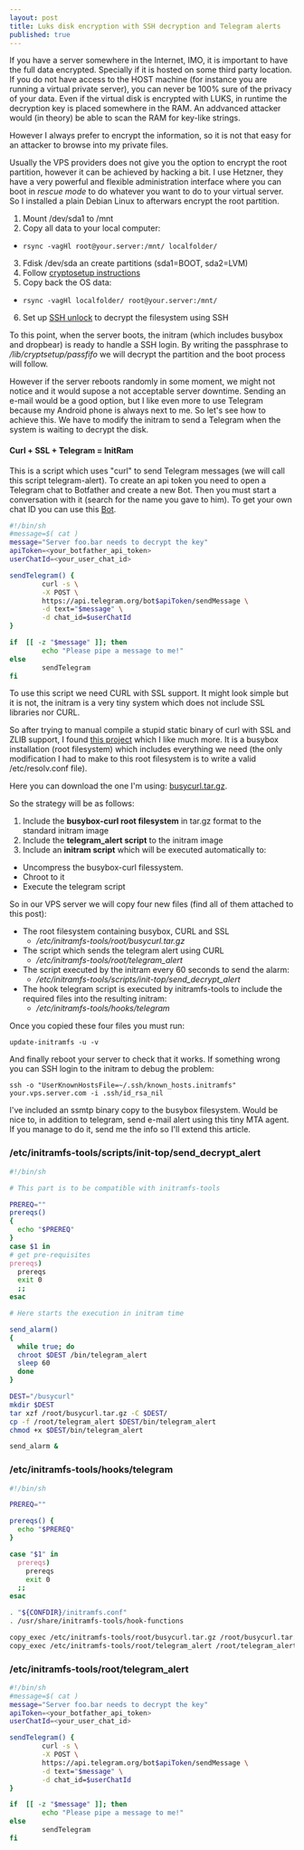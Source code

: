 ```yaml
---
layout: post
title: Luks disk encryption with SSH decryption and Telegram alerts
published: true
---
```


If you have a server somewhere in the Internet, IMO, it is important to have the full data encrypted.
Specially if it is hosted on some third party location.
If you do not have access to the HOST machine (for instance you are running a virtual private server), you can never be 100%
sure of the privacy of your data. Even if the virtual disk is encrypted with LUKS, in runtime the decryption key is
placed somewhere in the RAM. An addvanced attacker would (in theory) be able to scan the RAM for key-like strings.


However I always prefer to encrypt the information, so it is not that easy for an attacker to browse into my private files.


Usually the VPS providers does not give you the option to encrypt the root partition, however it can be achieved by hacking a bit.
I use Hetzner, they have a very powerful and flexible administration interface where you can boot in *rescue mode* to 
do whatever you want to do to your virtual server. So I installed a plain Debian Linux to afterwars encrypt the root partition.


1. Mount /dev/sda1 to /mnt
2. Copy all data to your local computer: 
  * `rsync -vagHl root@your.server:/mnt/ localfolder/`
3. Fdisk /dev/sda an create partitions (sda1=BOOT, sda2=LVM)
4. Follow [cryptosetup instructions](https://debian-administration.org/article/469/How_to_set_up_an_encrypted_filesystem_in_several_easy_steps)
5. Copy back the OS data: 
  * `rsync -vagHl localfolder/ root@your.server:/mnt/`
6. Set up [SSH unlock](http://blog.neutrino.es/es/2011/unlocking-a-luks-encrypted-root-partition-remotely-via-ssh/) to decrypt the filesystem using SSH

To this point, when the server boots, the initram (which includes busybox and dropbear) is ready to handle a SSH login.
By writing the passphrase to */lib/cryptsetup/passfifo* we will decrypt the partition and the boot process will follow.

However if the server reboots randomly in some moment, we might not notice and it would supose a not acceptable server downtime.
Sending an e-mail would be a good option, but I like even more to use Telegram because my Android phone is always next to me.
So let's see how to achieve this. We have to modify the initram to send a Telegram when the system is waiting to decrypt the disk.

#### Curl + SSL + Telegram = InitRam

This is a script which uses "curl" to send Telegram messages (we will call this script telegram-alert).
To create an api token you need to open a Telegram chat to Botfather and create a new Bot. Then you must start a conversation with it (search for the name you gave to him).
To get your own chat ID you can use this [Bot](https://telegram.me/get_id_bot).

```bash
#!/bin/sh
#message=$( cat )
message="Server foo.bar needs to decrypt the key"
apiToken=<your_botfather_api_token>
userChatId=<your_user_chat_id>

sendTelegram() {
        curl -s \
        -X POST \
        https://api.telegram.org/bot$apiToken/sendMessage \
        -d text="$message" \
        -d chat_id=$userChatId
}

if  [[ -z "$message" ]]; then
        echo "Please pipe a message to me!"
else
        sendTelegram
fi
```

To use this script we need CURL with SSL support. It might look simple but it is not, the initram is a very tiny system which does not include SSL libraries nor CURL.

So after trying to manual compile a stupid static binary of curl with SSL and ZLIB support, I found [this project](https://github.com/odise/busybox-curl) which I like much more.
It is a busybox installation (root filesystem) which includes everything we need (the only modification I had to make to this root filesystem is to write a valid /etc/resolv.conf file). 

Here you can download the one I'm using: [busycurl.tar.gz](https://github.com/p4u/p4u.github.io/raw/master/files/busycurl.tar.gz).

So the strategy will be as follows:

1. Include the **busybox-curl root filesystem** in tar.gz format to the standard initram image
2. Include the **telegram_alert script** to the initram image
3. Include an **initram script** which will be executed automatically to:
  * Uncompress the busybox-curl filessystem.
  * Chroot to it
  * Execute the telegram script
 
So in our VPS server we will copy four new files (find all of them attached to this post):

* The root filesystem containing busybox, CURL and SSL 
  * */etc/initramfs-tools/root/busycurl.tar.gz*
* The script which sends the telegram alert using CURL
  * */etc/initramfs-tools/root/telegram_alert*
* The script executed by the initram every 60 seconds to send the alarm:
  * */etc/initramfs-tools/scripts/init-top/send_decrypt_alert*
* The hook telegram script is executed by initramfs-tools to include the required files into the resulting initram:
  * */etc/initramfs-tools/hooks/telegram*

Once you copied these four files you must run:

`update-initramfs -u -v`

And finally reboot your server to check that it works. If something wrong you can SSH login to the initram to debug the problem:

`ssh -o "UserKnownHostsFile=~/.ssh/known_hosts.initramfs" your.vps.server.com -i .ssh/id_rsa_nil`

I've included an ssmtp binary copy to the busybox filesystem. Would be nice to, in addition to telegram, send e-mail alert using this tiny MTA agent.
If you manage to do it, send me the info so I'll extend this article.

### /etc/initramfs-tools/scripts/init-top/send_decrypt_alert

```bash
#!/bin/sh

# This part is to be compatible with initramfs-tools

PREREQ=""
prereqs()
{
  echo "$PREREQ"
}
case $1 in
# get pre-requisites
prereqs)
  prereqs
  exit 0
  ;;
esac

# Here starts the execution in initram time

send_alarm()
{
  while true; do
  chroot $DEST /bin/telegram_alert
  sleep 60
  done
}

DEST="/busycurl"
mkdir $DEST
tar xzf /root/busycurl.tar.gz -C $DEST/
cp -f /root/telegram_alert $DEST/bin/telegram_alert
chmod +x $DEST/bin/telegram_alert

send_alarm &
```

### /etc/initramfs-tools/hooks/telegram

```bash
#!/bin/sh

PREREQ=""

prereqs() {
  echo "$PREREQ"
}

case "$1" in
  prereqs)
    prereqs
    exit 0
  ;;
esac

. "${CONFDIR}/initramfs.conf"
. /usr/share/initramfs-tools/hook-functions

copy_exec /etc/initramfs-tools/root/busycurl.tar.gz /root/busycurl.tar.gz
copy_exec /etc/initramfs-tools/root/telegram_alert /root/telegram_alert
```

### /etc/initramfs-tools/root/telegram_alert

```bash
#!/bin/sh
#message=$( cat )
message="Server foo.bar needs to decrypt the key"
apiToken=<your_botfather_api_token>
userChatId=<your_user_chat_id>

sendTelegram() {
        curl -s \
        -X POST \
        https://api.telegram.org/bot$apiToken/sendMessage \
        -d text="$message" \
        -d chat_id=$userChatId
}

if  [[ -z "$message" ]]; then
        echo "Please pipe a message to me!"
else
        sendTelegram
fi
```

